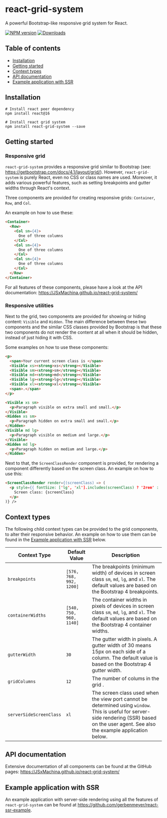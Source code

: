 # react-grid-system
A powerful Bootstrap-like responsive grid system for React.

[![NPM version][version-image]][npm-url] [![Downloads][downloads-image]][npm-url]

## Table of contents

* [Installation](#installation)
* [Getting started](#getting-started)
* [Context types](#context-types)
* [API documentation](#api-documentation)
* [Example application with SSR](#example-application-with-ssr)

## Installation

```
# Install react peer dependency
npm install react@16

# Install react grid system
npm install react-grid-system --save
```
## Getting started

### Responsive grid

`react-grid-system` provides a responsive grid similar to Bootstrap (see: https://getbootstrap.com/docs/4.1/layout/grid/). However, `react-grid-system` is purely React, even no CSS or class names are used. Moreover, it adds various powerful features, such as setting breakpoints and gutter widths through React's context.

Three components are provided for creating responsive grids: `Container`, `Row`, and `Col`.

An example on how to use these:

```html
<Container>
  <Row>
    <Col sm={4}>
      One of three columns
    </Col>
    <Col sm={4}>
      One of three columns
    </Col>
    <Col sm={4}>
      One of three columns
    </Col>
  </Row>
</Container>
```

For all features of these components, please have a look at the API documentation: https://JSxMachina.github.io/react-grid-system/

### Responsive utilities

Next to the grid, two components are provided for showing or hiding content: `Visible` and `Hidden`.
The main difference between these two components and the similar CSS classes provided by Bootstrap is that these two components do not render the content at all when it should be hidden, instead of just hiding it with CSS.

Some examples on how to use these components:

```html
<p>
  <span>Your current screen class is </span>
  <Visible xs><strong>xs</strong></Visible>
  <Visible sm><strong>sm</strong></Visible>
  <Visible md><strong>md</strong></Visible>
  <Visible lg><strong>lg</strong></Visible>
  <Visible xl><strong>xl</strong></Visible>
  <span>.</span>
</p>
```

```html
<Visible xs sm>
  <p>Paragraph visible on extra small and small.</p>
</Visible>
<Hidden xs sm>
  <p>Paragraph hidden on extra small and small.</p>
</Hidden>
<Visible md lg>
  <p>Paragraph visible on medium and large.</p>
</Visible>
<Hidden md lg>
  <p>Paragraph hidden on medium and large.</p>
</Hidden>
```

Next to that, the `ScreenClassRender` component is provided, for rendering a component differently based on the screen class. An example on how to use this:

```html
<ScreenClassRender render={(screenClass) => (
  <p style={{ fontSize: ['lg', 'xl'].includes(screenClass) ? '2rem' : '1rem' }} >
    Screen class: {screenClass}
  </p>
)} />
```

## Context types

The following child context types can be provided to the grid components, to alter their responsive behavior. An example on how to use them can be found in the [Example application with SSR](#example-application-with-ssr) below.

| Context Type      | Default Value      | Description |
| ----------------- | ------------------ | ------------------------------ |
| `breakpoints`     | `[576, 768, 992, 1200]` | The breakpoints (minimum width) of devices in screen class `sm`, `md`, `lg`, and `xl`. The default values are based on the Bootstrap 4 breakpoints. |
| `containerWidths` | `[540, 750, 960, 1140]` | The container widths in pixels of devices in screen class `sm`, `md`, `lg`, and `xl`. The default values are based on the Bootstrap 4 container widths. |
| `gutterWidth` | `30` | The gutter width in pixels. A gutter width of 30 means 15px on each side of a column. The default value is based on the Bootstrap 4 gutter width. |
| `gridColumns` | `12` | The number of colums in the grid . |
| `serverSideScreenClass` | `xl` | The screen class used when the view port cannot be determined using `window`. This is useful for server-side rendering (SSR) based on the user agent. See also the example application below. |

## API documentation

Extensive documentation of all components can be found at the GitHub pages: https://JSxMachina.github.io/react-grid-system/

## Example application with SSR

An example application with server-side rendering using all the features of `react-grid-system` can be found at https://github.com/gerbenmeyer/react-ssr-example.

[version-image]: https://img.shields.io/npm/v/react-grid-system.svg
[downloads-image]: https://img.shields.io/npm/dm/react-grid-system.svg

[npm-url]: https://npmjs.org/package/react-grid-system
